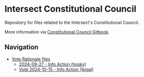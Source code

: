 # Intersect Constitutional Council

Repository for files related to the Intersect's Constitutional Council.

More information via [Constitutional Council Gitbook](https://intersect.gitbook.io/constitutional-council-of-intersect).

## Navigation

- [Vote Rationale files](./vote-rationales/)
  - [2024-09-27 - Info Action (hosky)](./vote-rationales/2024-09-27-info-hosky/)
  - [Vote 2024-10-15 - Info Action (Ikigai)](./vote-rationales/2024-10-15-vote-info-ikigai/)
